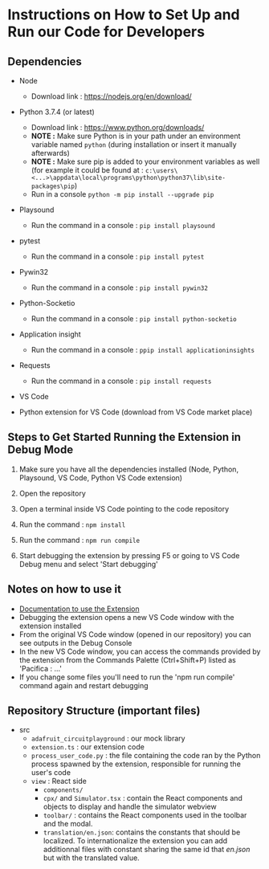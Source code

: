 # Instructions on How to Set Up and Run our Code for Developers

## Dependencies

- Node

  - Download link : https://nodejs.org/en/download/

- Python 3.7.4 (or latest)

  - Download link : https://www.python.org/downloads/
  - **NOTE :** Make sure Python is in your path under an environment variable named `python` (during installation or insert it manually afterwards)
  - **NOTE :** Make sure pip is added to your environment variables as well
    (for example it could be found at : `c:\users\<...>\appdata\local\programs\python\python37\lib\site-packages\pip`)
  - Run in a console `python -m pip install --upgrade pip`

- Playsound

  - Run the command in a console : `pip install playsound`

- pytest

  - Run the command in a console : `pip install pytest`

- Pywin32

  - Run the command in a console : `pip install pywin32`

- Python-Socketio

  - Run the command in a console : `pip install python-socketio`

- Application insight

  - Run the command in a console : `ppip install applicationinsights`

- Requests

  - Run the command in a console : `pip install requests`

- VS Code

- Python extension for VS Code (download from VS Code market place)

## Steps to Get Started Running the Extension in Debug Mode

1. Make sure you have all the dependencies installed (Node, Python, Playsound, VS Code, Python VS Code extension)

2. Open the repository

3. Open a terminal inside VS Code pointing to the code repository

4. Run the command : `npm install`

5. Run the command : `npm run compile`

6. Start debugging the extension by pressing F5 or going to VS Code Debug menu and select 'Start debugging'

## Notes on how to use it

- [Documentation to use the Extension](/docs/how-to-use.md)
- Debugging the extension opens a new VS Code window with the extension installed
- From the original VS Code window (opened in our repository) you can see outputs in the Debug Console
- In the new VS Code window, you can access the commands provided by the extension from the Commands Palette (Ctrl+Shift+P)
  listed as 'Pacifica : ...'
- If you change some files you'll need to run the 'npm run compile' command again and restart debugging

## Repository Structure (important files)

- src
  - `adafruit_circuitplayground` : our mock library
  - `extension.ts` : our extension code
  - `process_user_code.py` : the file containing the code ran by the Python process spawned by the extension, responsible for running the user's code
  - `view` : React side
    - `components/`
    - `cpx/` and `Simulator.tsx` : contain the React components and objects to display and handle the simulator webview
    - `toolbar/` : contains the React components used in the toolbar and the modal.
    - `translation/en.json`: contains the constants that should be localized. To internationalize the extension you can add additionnal files with constant sharing the same id that _en.json_ but with the translated value.
